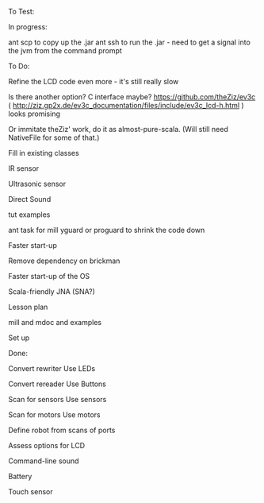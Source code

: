 To Test:


In progress:

ant scp to copy up the .jar
ant ssh to run the .jar - need to get a signal into the jvm from the command prompt

        
To Do:

Refine the LCD code even more - it's still really slow

Is there another option? C interface maybe? https://github.com/theZiz/ev3c ( http://ziz.gp2x.de/ev3c_documentation/files/include/ev3c_lcd-h.html ) looks promising
                        
Or immitate theZiz' work, do it as almost-pure-scala. (Will still need NativeFile for some of that.)

Fill in existing classes

IR sensor

Ultrasonic sensor

Direct Sound

tut examples

ant task for mill yguard or proguard to shrink the code down

Faster start-up

Remove dependency on brickman

Faster start-up of the OS
  
Scala-friendly JNA (SNA?)

Lesson plan

mill and mdoc and examples

Set up


Done:

Convert rewriter
Use LEDs

Convert rereader
Use Buttons

Scan for sensors
Use sensors

Scan for motors
Use motors

Define robot from scans of ports

Assess options for LCD

Command-line sound

Battery

Touch sensor
